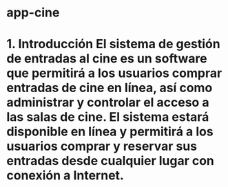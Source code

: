 # app-cine
# 1. Introducción El sistema de gestión de entradas al cine es un software que permitirá a los usuarios comprar entradas de cine en línea, así como administrar y controlar el acceso a las salas de cine. El sistema estará disponible en línea y permitirá a los usuarios comprar y reservar sus entradas desde cualquier lugar con conexión a Internet.

